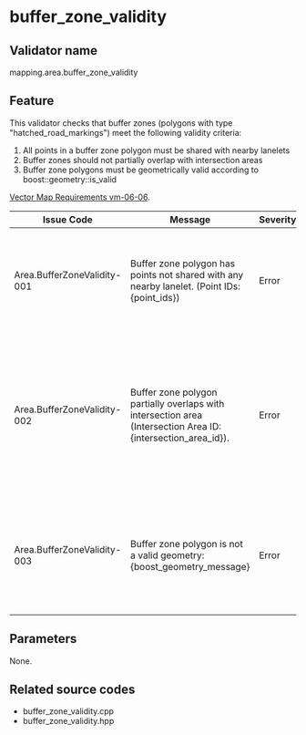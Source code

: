 # buffer_zone_validity

## Validator name

mapping.area.buffer_zone_validity

## Feature

This validator checks that buffer zones (polygons with type "hatched_road_markings") meet the following validity criteria:

1. All points in a buffer zone polygon must be shared with nearby lanelets
2. Buffer zones should not partially overlap with intersection areas
3. Buffer zone polygons must be geometrically valid according to boost::geometry::is_valid

[Vector Map Requirements vm-06-06](https://docs.pilot.auto/en/reference-design/common/map-requirements/vector-map-requirements/category_area/#vm-06-01-buffer-zone).

| Issue Code                  | Message                                                                                                       | Severity | Primitive | Description                                                                                   | Approach                                                                                                                |
| --------------------------- | ------------------------------------------------------------------------------------------------------------- | -------- | --------- | --------------------------------------------------------------------------------------------- | ----------------------------------------------------------------------------------------------------------------------- |
| Area.BufferZoneValidity-001 | Buffer zone polygon has points not shared with any nearby lanelet. (Point IDs: {point_ids})                   | Error    | Polygon   | Identifies buffer zones that have points which aren't shared with adjacent lanelet boundaries | Ensure all points in the buffer zone polygon are shared with nearby lanelet boundaries                                  |
| Area.BufferZoneValidity-002 | Buffer zone polygon partially overlaps with intersection area (Intersection Area ID: {intersection_area_id}). | Error    | Polygon   | Identifies buffer zones that partially overlap with intersection areas                        | Buffer zones should either be completely within intersection areas, completely outside of them, or not intersect at all |
| Area.BufferZoneValidity-003 | Buffer zone polygon is not a valid geometry: {boost_geometry_message}                                         | Error    | Polygon   | Identifies buffer zones that have invalid geometries such as self-intersections               | Fix the polygon geometry based on the specific error message provided by Boost Geometry                                 |

## Parameters

None.

## Related source codes

- buffer_zone_validity.cpp
- buffer_zone_validity.hpp
